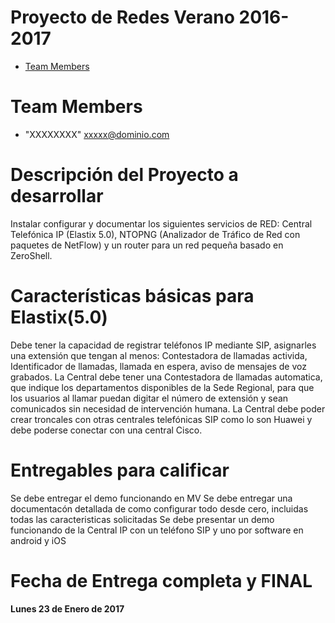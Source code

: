 # Proyecto de Redes Verano 2016-2017

* [Team Members](#team-members)

# <a name="team-members"></a>Team Members
* "XXXXXXXX" <xxxxx@dominio.com>

# Descripción del Proyecto a desarrollar
Instalar configurar y documentar los siguientes servicios de RED: Central Telefónica IP (Elastix 5.0), NTOPNG (Analizador de Tráfico de Red con paquetes de NetFlow) y un router para un red pequeña basado en ZeroShell.

# Características básicas para Elastix(5.0)
Debe tener la capacidad de registrar teléfonos IP mediante SIP, asignarles una extensión que tengan al menos: Contestadora de llamadas activida, Identificador de llamadas, llamada en espera, aviso de mensajes de voz grabados.
La Central debe tener una Contestadora de llamadas automatica, que indique los departamentos disponibles de la Sede Regional, para que los usuarios al llamar puedan digitar el número de extensión y sean comunicados sin necesidad de intervención humana.
La Central debe poder crear troncales con otras centrales telefónicas SIP como lo son Huawei y debe poderse conectar con una central Cisco.

# Entregables para calificar
Se debe entregar el demo funcionando en MV
Se debe entregar una documentacón detallada de como configurar todo desde cero, incluidas todas las caracteristicas solicitadas
Se debe presentar un demo funcionando de la Central IP con un teléfono SIP y uno por software en android y iOS

# Fecha de Entrega completa y FINAL
<b> Lunes 23 de Enero de 2017 </b>

